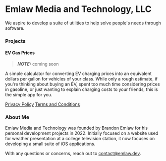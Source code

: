 # Emlaw Media and Technology, LLC

We aspire to develop a suite of utilities to help solve people's needs through software.


### Projects

#### EV Gas Prices
> **_NOTE:_**  coming soon

A simple calculator for converting EV charging prices into an equivalent dollars per gallon for vehicles of your class. While only a rough estimate, if you're thinking about buying an EV, spent too much time considering prices in gasoline, or just wanting to explain charging costs to your friends, this is the simple app for you.

[Privacy Policy](ev-gas-prices-privacy-policy.md)
[Terms and Conditions](ev-gas-prices-tos.md)

### About Me

Emlaw Media and Technology was founded by Brandon Emlaw for his personal development projects in 2022. Initially focused on a website used for weather presentation at a college television station, it now focuses on developing a small suite of iOS applications.

With any questions or concerns, reach out to contact@emlaw.dev.
